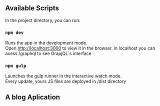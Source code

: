 ## Available Scripts

In the project directory, you can run:

### `npm dev`

Runs the app in the development mode.<br>
Open [http://localhost:3000](http://localhost:3000) to view it in the browser.
in localhost you can acess /graphql to see GrapjQL`s interface

### `npm gulp`

Launches the gulp runner in the interactive watch mode.<br>
Every update, yours JS files are deployed in /dist directory


## A blog Aplication
